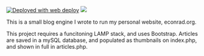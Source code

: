 [<img alt="Deployed with web deploy" src="https://img.shields.io/badge/Deployed With-web deploy-%3CCOLOR%3E?style=for-the-badge&color=0077b6">](https://github.com/SamKirkland/web-deploy)
<img src="https://img.shields.io/badge/Bootstrap-563D7C?style=for-the-badge&logo=bootstrap&logoColor=white">

This is a small blog engine I wrote to run my personal website, econrad.org.

This project requires a funcitoning LAMP stack, and uses Bootstrap.
Articles are saved in a mySQL database, and populated as thumbnails on index.php, and shown in full in articles.php. 
